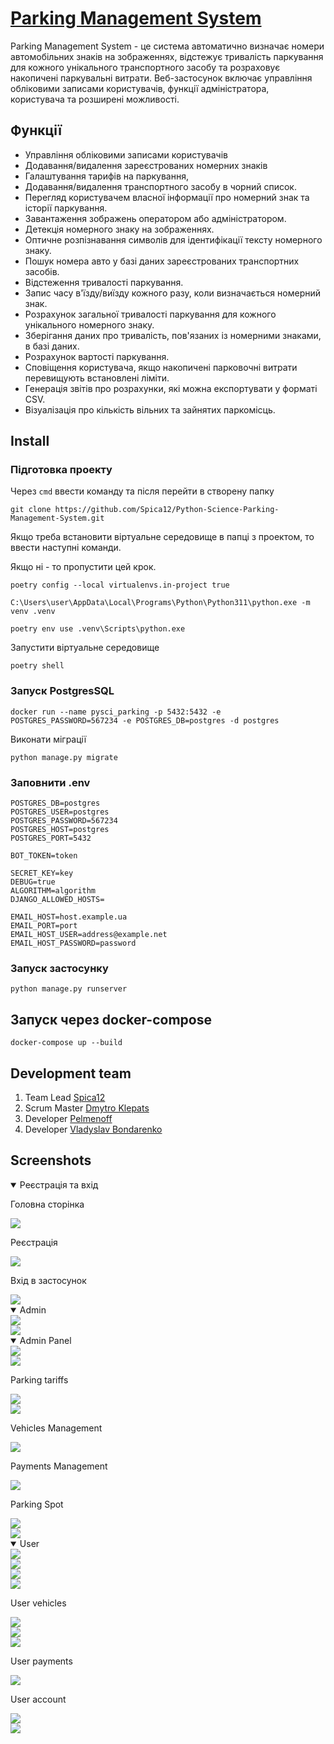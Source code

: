 # [Parking Management System](https://accurate-josy-spica-40cb5916.koyeb.app/)

Parking Management System - це система автоматично визначає номери автомобільних знаків на зображеннях, відстежує тривалість паркування для кожного унікального транспортного засобу та розраховує накопичені паркувальні витрати. Веб-застосунок включає управління обліковими записами користувачів, функції адміністратора, користувача та розширені можливості.

## Функції

- Управління обліковими записами користувачів
- Додавання/видалення зареєстрованих номерних знаків
- Галаштування тарифів на паркування,
- Додавання/видалення транспортного засобу в чорний список.
- Перегляд користувачем власної інформації про номерний знак та історії паркування.
- Завантаження зображень оператором або адміністратором.
- Детекція номерного знаку на зображеннях.
- Оптичне розпізнавання символів для ідентифікації тексту номерного знаку.
- Пошук номера авто у базі даних зареєстрованих транспортних засобів.
- Відстеження тривалості паркування.
- Запис часу в'їзду/виїзду кожного разу, коли визначається номерний знак.
- Розрахунок загальної тривалості паркування для кожного унікального номерного знаку.
- Зберігання даних про тривалість, пов'язаних із номерними знаками, в базі даних.
- Розрахунок вартості паркування.
- Сповіщення користувача, якщо накопичені парковочні витрати перевищують встановлені ліміти.
- Генерація звітів про розрахунки, які можна експортувати у форматі CSV.
- Візуалізація про кількість вільних та зайнятих паркомісць.


## Install

### Підготовка проекту

Через `cmd` ввести команду та після перейти в створену папку

```
git clone https://github.com/Spica12/Python-Science-Parking-Management-System.git
```

Якщо треба встановити віртуальне середовище в папці з проектом, то ввести наступні команди.

Якщо ні - то пропустити цей крок.

```
poetry config --local virtualenvs.in-project true

C:\Users\user\AppData\Local\Programs\Python\Python311\python.exe -m venv .venv

poetry env use .venv\Scripts\python.exe
```

Запустити віртуальне середовище

```
poetry shell
```

### Запуск PostgresSQL

```
docker run --name pysci_parking -p 5432:5432 -e POSTGRES_PASSWORD=567234 -e POSTGRES_DB=postgres -d postgres
```

Виконати міграції
```
python manage.py migrate
```

### Заповнити .env

```
POSTGRES_DB=postgres
POSTGRES_USER=postgres
POSTGRES_PASSWORD=567234
POSTGRES_HOST=postgres
POSTGRES_PORT=5432

BOT_TOKEN=token

SECRET_KEY=key
DEBUG=true
ALGORITHM=algorithm
DJANGO_ALLOWED_HOSTS=

EMAIL_HOST=host.example.ua
EMAIL_PORT=port
EMAIL_HOST_USER=address@example.net
EMAIL_HOST_PASSWORD=password
```

### Запуск застосунку

```
python manage.py runserver
```

## Запуск через docker-compose

```
docker-compose up --build
```

## Development team

1. Team Lead [Spica12](https://github.com/Spica12)
2. Scrum Master [Dmytro Klepats](https://github.com/Klepats)
3. Developer [Pelmenoff](https://github.com/Pelmenoff)
4. Developer [Vladyslav Bondarenko](https://github.com/VladyslavBon)





















## Screenshots
<details open>
<summary>Реєстрація та вхід</summary>

Головна сторінка

<div align="left" width="569" height="285">
  <img src="readme_screenshots/parking_spots.png">
</div>

Реєстрація

<div align="left" width="569" height="285">
  <img src="readme_screenshots/sign_up.png">
</div>

Вхід в застосунок

<div align="left" width="569" height="285">
  <img src="readme_screenshots/login.png">
</div>

</details>
<details open>
<summary>Admin</summary>

<div align="left" width="569" height="285">
  <img src="readme_screenshots/admin_profile.png">
</div>

<div align="left" width="569" height="285">
  <img src="readme_screenshots/admin_profile_manage.png">
</div>

</details>

<details open>
<summary>Admin Panel</summary>

<div align="left" width="569" height="285">
  <img src="readme_screenshots/admin_panel.png">
</div>


<div align="left" width="569" height="285">
  <img src="readme_screenshots/admin_user_management.png">
</div>

Parking tariffs

<div align="left" width="569" height="285">
  <img src="readme_screenshots/admin_list_tariffs.png">
</div>

<div align="left" width="569" height="285">
  <img src="readme_screenshots/admin_add_tariff.png">
</div>

Vehicles Management

<div align="left" width="569" height="285">
  <img src="readme_screenshots/admin_vehicles_management.png">
</div>

Payments Management

<div align="left" width="569" height="285">
  <img src="readme_screenshots/admin_payments_management.png">
</div>

Parking Spot

<div align="left" width="569" height="285">
  <img src="readme_screenshots/admin_parking_spot_list.png">
</div>

<div align="left" width="569" height="285">
  <img src="readme_screenshots/admin_add_new_parking_spot.png">
</div>

</details>

<details open>
<summary>User</summary>

<div align="left" width="569" height="285">
  <img src="readme_screenshots/user_profile.png">
</div>

<div align="left" width="569" height="285">
  <img src="readme_screenshots/user_profile_manage.png">
</div>

<div align="left" width="569" height="285">
  <img src="readme_screenshots/user_change_password.png">
</div>

<div align="left" width="569" height="285">
  <img src="readme_screenshots/user_reset_password.png">
</div>

User vehicles

<div align="left" width="569" height="285">
  <img src="readme_screenshots/user_my_vehicles.png">
</div>

<div align="left" width="569" height="285">
  <img src="readme_screenshots/user_detail_vehicle.png">
</div>

<div align="left" width="569" height="285">
  <img src="readme_screenshots/user_detail_parking_session.png">
</div>

User payments

<div align="left" width="569" height="285">
  <img src="readme_screenshots/user_payments_list.png">
</div>

User account

<div align="left" width="569" height="285">
  <img src="readme_screenshots/user_my_account.png">
</div>

<div align="left" width="569" height="285">
  <img src="readme_screenshots/user_my_account_deposit.png">
</div>

</details>

</details>
